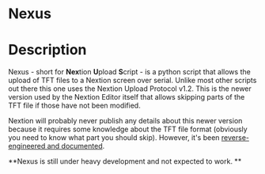 # Nexus

# Description

Nexus - short for **Nex**tion **U**pload **S**cript - is a python script that allows the upload of TFT files to a Nextion screen over serial. Unlike most other scripts out there this one uses the Nextion Upload Protocol v1.2. This is the newer version used by the Nextion Editor itself that allows skipping parts of the TFT file if those have not been modified. 

Nextion will probably never publish any details about this newer version because it requires some knowledge about the TFT file format (obviously you need to know what part you should skip). However, it's been [reverse-engineered and documented](https://unofficialnextion.com/t/nextion-upload-protocol-v1-2-the-fast-one/1044).

**Nexus is still under heavy development and not expected to work. **

